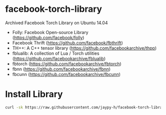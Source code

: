 # facebook-torch-library
 Archived Facebook Torch Library on Ubuntu 14.04

* Folly: Facebook Open-source Library (https://github.com/facebook/folly)
* Facebook Thrift (https://github.com/facebook/fbthrift)
* TH++: A C++ tensor library (https://github.com/facebookarchive/thpp)
* fblualib: A collection of Lua / Torch utilities (https://github.com/facebookarchive/fblualib)
* fbtorch (https://github.com/facebookarchive/fbtorch)
* fbnn (https://github.com/facebookarchive/fbnn)
* fbcunn (https://github.com/facebookarchive/fbcunn)

Install Library
=============
```bash
curl -sk https://raw.githubusercontent.com/jaypy-h/facebook-torch-library/master/install_all.sh | bash -e
```
